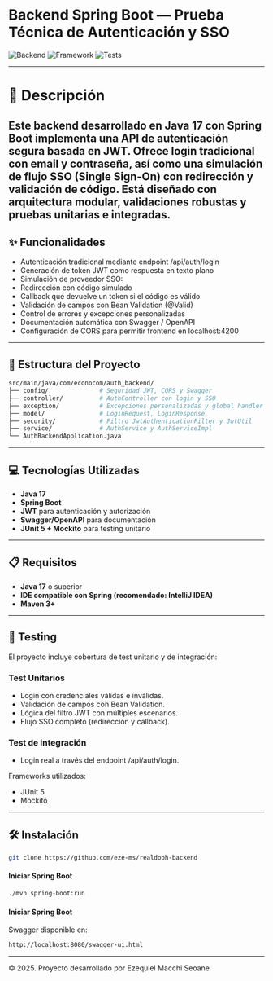 # Backend Spring Boot — Prueba Técnica de Autenticación y SSO

![Backend](https://img.shields.io/badge/backend-Java%2017-orange?style=flat-square)
![Framework](https://img.shields.io/badge/framework-Spring%20WebFlux-6db33f?style=flat-square)
![Tests](https://img.shields.io/badge/tests-JUnit%205-blue?style=flat-square)

---

# 📄 Descripción
**Este backend desarrollado en Java 17 con Spring Boot implementa una API de autenticación segura basada en JWT. Ofrece login tradicional con email y contraseña, así como una simulación de flujo SSO (Single Sign-On) con redirección y validación de código. Está diseñado con arquitectura modular, validaciones robustas y pruebas unitarias e integradas.**
---

## ✨ Funcionalidades
- Autenticación tradicional mediante endpoint /api/auth/login
- Generación de token JWT como respuesta en texto plano
- Simulación de proveedor SSO:
- Redirección con código simulado
- Callback que devuelve un token si el código es válido
- Validación de campos con Bean Validation (@Valid)
- Control de errores y excepciones personalizadas
- Documentación automática con Swagger / OpenAPI
- Configuración de CORS para permitir frontend en localhost:4200

---

## 🧱 Estructura del Proyecto
```bash
src/main/java/com/econocom/auth_backend/
├── config/              # Seguridad JWT, CORS y Swagger
├── controller/          # AuthController con login y SSO
├── exception/           # Excepciones personalizadas y global handler
├── model/               # LoginRequest, LoginResponse
├── security/            # Filtro JwtAuthenticationFilter y JwtUtil
├── service/             # AuthService y AuthServiceImpl
└── AuthBackendApplication.java
```
---

## 💻 Tecnologías Utilizadas

- **Java 17**
- **Spring Boot**
- **JWT** para autenticación y autorización
- **Swagger/OpenAPI** para documentación
- **JUnit 5 + Mockito** para testing unitario

---

## 📋 Requisitos

- **Java 17** o superior
- **IDE compatible con Spring (recomendado: IntelliJ IDEA)**
- **Maven 3+**

---

## 🧪 Testing
El proyecto incluye cobertura de test unitario y de integración:

### Test Unitarios

- Login con credenciales válidas e inválidas.
- Validación de campos con Bean Validation.
- Lógica del filtro JWT con múltiples escenarios.
- Flujo SSO completo (redirección y callback).

### Test de integración
- Login real a través del endpoint /api/auth/login.

Frameworks utilizados:

- JUnit 5
- Mockito
---

## 🛠️ Instalación
```bash
git clone https://github.com/eze-ms/realdooh-backend
```


#### Iniciar Spring Boot

```bash
./mvn spring-boot:run

```
#### Iniciar Spring Boot
Swagger disponible en:
```bash
http://localhost:8080/swagger-ui.html

```

---

© 2025. Proyecto desarrollado por Ezequiel Macchi Seoane